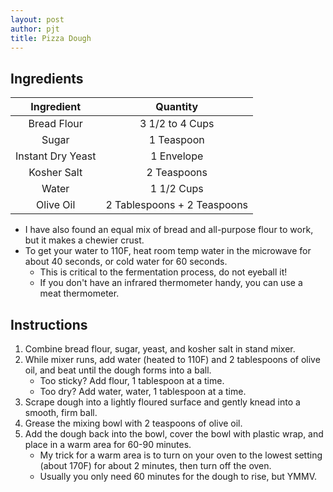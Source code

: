 ```yaml
---
layout: post
author: pjt
title: Pizza Dough
---
```


## Ingredients

|     Ingredient    |           Quantity          |
|:-----------------:|:---------------------------:|
|    Bread Flour    |       3 1/2 to 4 Cups       |
|       Sugar       |          1 Teaspoon         |
| Instant Dry Yeast |          1 Envelope         |
|    Kosher Salt    |         2 Teaspoons         |
|       Water       |          1 1/2 Cups         |
|     Olive Oil     | 2 Tablespoons + 2 Teaspoons |

* I have also found an equal mix of bread and all-purpose flour to work, but it makes a chewier crust.
* To get your water to 110F, heat room temp water in the microwave for about 40 seconds, or cold water for 60 seconds.
    - This is critical to the fermentation process, do not eyeball it!
    - If you don't have an infrared thermometer handy, you can use a meat thermometer.

## Instructions

1. Combine bread flour, sugar, yeast, and kosher salt in stand mixer. 
2. While mixer runs, add water (heated to 110F) and 2 tablespoons of olive oil, and beat until the dough forms into a ball.
    - Too sticky? Add flour, 1 tablespoon at a time.
    - Too dry? Add water, water, 1 tablespoon at a time.
3. Scrape dough into a lightly floured surface and gently knead into a smooth, firm ball.
4. Grease the mixing bowl with 2 teaspoons of olive oil.
5. Add the dough back into the bowl, cover the bowl with plastic wrap, and place in a warm area for 60-90 minutes.
    - My trick for a warm area is to turn on your oven to the lowest setting (about 170F) for about 2 minutes, then turn off the oven.
    - Usually you only need 60 minutes for the dough to rise, but YMMV.
